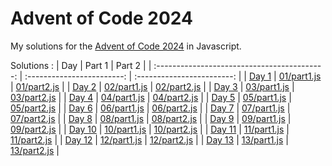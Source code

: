 # Advent of Code 2024

My solutions for the [Advent of Code 2024](https://adventofcode.com/) in Javascript.

Solutions :
|                     Day                      |         Part 1             |         Part 2             |
| :------------------------------------------: | :------------------------: | :------------------------: |
| [Day 1](https://adventofcode.com/2024/day/1) | [01/part1.js](01/part1.js) | [01/part2.js](01/part2.js) |
| [Day 2](https://adventofcode.com/2024/day/2) | [02/part1.js](02/part1.js) | [02/part2.js](02/part2.js) |
| [Day 3](https://adventofcode.com/2024/day/3) | [03/part1.js](03/part1.js) | [03/part2.js](03/part2.js) |
| [Day 4](https://adventofcode.com/2024/day/4) | [04/part1.js](04/part1.js) | [04/part2.js](04/part2.js) |
| [Day 5](https://adventofcode.com/2024/day/5) | [05/part1.js](05/part1.js) | [05/part2.js](05/part2.js) |
| [Day 6](https://adventofcode.com/2024/day/6) | [06/part1.js](06/part1.js) | [06/part2.js](06/part2.js) |
| [Day 7](https://adventofcode.com/2024/day/7) | [07/part1.js](07/part1.js) | [07/part2.js](07/part2.js) |
| [Day 8](https://adventofcode.com/2024/day/8) | [08/part1.js](08/part1.js) | [08/part2.js](08/part2.js) |
| [Day 9](https://adventofcode.com/2024/day/9) | [09/part1.js](09/part1.js) | [09/part2.js](09/part2.js) |
| [Day 10](https://adventofcode.com/2024/day/10) | [10/part1.js](10/part1.js) | [10/part2.js](10/part2.js) |
| [Day 11](https://adventofcode.com/2024/day/11) | [11/part1.js](11/part1.js) | [11/part2.js](11/part2.js) |
| [Day 12](https://adventofcode.com/2024/day/12) | [12/part1.js](12/part1.js) | [12/part2.js](12/part2.js) |
| [Day 13](https://adventofcode.com/2024/day/13) | [13/part1.js](13/part1.js) | [13/part2.js](13/part2.js) |
